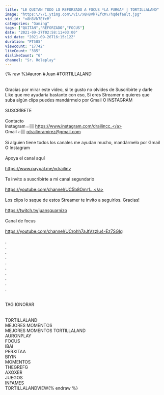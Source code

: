 ```yaml
---
title: "LE QUITAN TODO LO REFORZADO A FOCUS *LA PURGA* | TORTILLALAND"
image: "https:\/\/i.ytimg.com\/vi\/x8H8Vk7EfcM\/hqdefault.jpg"
vid_id: "x8H8Vk7EfcM"
categories: "Gaming"
tags: ["QUITAN","REFORZADO","FOCUS"]
date: "2021-09-27T02:58:11+03:00"
vid_date: "2021-09-26T16:15:12Z"
duration: "PT50S"
viewcount: "17742"
likeCount: "385"
dislikeCount: "6"
channel: "Sr. Roleplay"
---
```

{% raw %}#auron #Juan  #TORTILLALAND <br /><br /><br />Gracias por mirar este video, si te gusto no olvides de Suscribirte y darle Like que me ayudaría bastante con eso,  Si eres Streamer o quieres que suba algún clips puedes mandármelo por Gmail O INSTAGRAM<br /><br />SUSCRÍBETE   <br /><br />Contacto <br />Instagram 👉🏽 <a rel="nofollow" target="blank" href="https://www.instagram.com/drailincc_">https://www.instagram.com/drailincc_</a><br />Gmail 👉🏽 rdrailinramirez@gmail.com <br /><br />Si alguien tiene todos los canales me ayudan mucho, mandármelo por Gmail O Instagram<br /><br />Apoya el canal aquí <br /><br /><a rel="nofollow" target="blank" href="https://www.paypal.me/vdrailinv">https://www.paypal.me/vdrailinv</a><br /><br />Te invito a suscribirte a mi canal segundario <br /><br /><a rel="nofollow" target="blank" href="https://youtube.com/channel/UC5b8Omr1...">https://youtube.com/channel/UC5b8Omr1...</a><br /><br />Los clips lo saque de estos Streamer te invito a seguirlos. Gracias!<br /><br /><a rel="nofollow" target="blank" href="https://twitch.tv/juansguarnizo">https://twitch.tv/juansguarnizo</a><br /><br />Canal de focus <br /><br /><a rel="nofollow" target="blank" href="https://youtube.com/channel/UCrohh7aJtVzzIu4-Ez7SGlg">https://youtube.com/channel/UCrohh7aJtVzzIu4-Ez7SGlg</a><br /><br />.<br />.<br />.<br />.<br />.<br />.<br />.<br />.<br />.<br />.<br /><br /><br />TAG IGNORAR <br /><br /><br />TORTILLALAND <br />MEJORES MOMENTOS<br />MEJORES MOMENTOS TORTILLALAND <br />AURONPLAY <br />FOCUS<br />IBAI <br />PERXITAA <br />BIYIN<br />MOMENTOS <br />THEGREFG <br />AXOXER<br />JUEGOS<br />INFAMES<br />TORTILLALANDVIEW{% endraw %}
